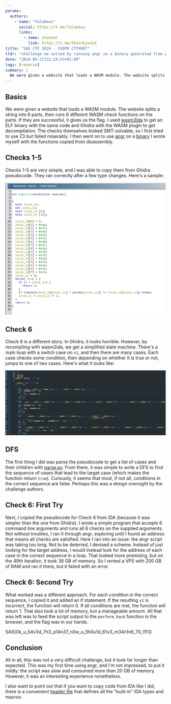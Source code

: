 ```yaml
---
params:
  authors:
    - name: "falamous"
      social: https://t.me/falamous
      links:
        - name: channel
          link: https://t.me/theinkyvoid
title: "SAS CTF 2024 - CK0P0 CTYXHET"
tldr: "challenge we solved by running angr on a binary generated from pseudocode of the wasm file"
date: "2024-05-21T22:24:53+02:00"
tags: [reverse]
summary: |
  We were given a website that loads a WASM module. The website splits a string into 6 parts, then runs 6 different WASM check functions on the parts. If they are successful, it gives us the flag. I used wasm2ida to get an ELF binary with the same code and Ghidra with the WASM plugin to get decompilation. The checks themselves looked SMT-solvable, so I first tried to use Z3 but failed miserably. I then went on to use angr on a binary I wrote myself with the functions copied from disassembly.
---
```


## Basics

We were given a website that loads a WASM module. The website splits a string into 6 parts, then runs 6 different WASM check functions on the parts. If they are successful, it gives us the flag. I used [wasm2ida](https://github.com/vient/wasm2ida) to get an ELF binary with the same code and Ghidra with the WASM plugin to get decompilation. The checks themselves looked SMT-solvable, so I first tried to use Z3 but failed miserably. I then went on to use [angr](solve.py) on a [binary](sim.c) I wrote myself with the functions copied from disassembly.

## Checks 1-5

Checks 1-5 are very simple, and I was able to copy them from Ghidra pseudocode. They ran correctly after a few type changes. Here's a sample:

![Check 2 pseudocode](check2.webp)

## Check 6

Check 6 is a different story. In Ghidra, it looks horrible. However, by recompiling with wasm2ida, we get a simplified state machine. There's a main loop with a switch case on `v1`, and then there are many cases. Each case checks some condition, then depending on whether it is true or not, jumps to one of two cases. Here's what it looks like:

![Check 6 state machine](check6.webp)

## DFS

The first thing I did was parse the pseudocode to get a list of cases and their children with [parse.py](parse.py). From there, it was simple to write a DFS to find the sequence of cases that lead to the target case (which makes the function return `true`). Curiously, it seems that most, if not all, conditions in the correct sequence are false. Perhaps this was a design oversight by the challenge authors.

## Check 6: First Try

Next, I copied the pseudocode for Check 6 from IDA (because it was simpler than the one from Ghidra). I wrote a simple program that accepts 6 command line arguments and runs all 6 checks on the supplied arguments. Not without troubles, I ran it through angr, exploring until I found an address that means all checks are satisfied. Here I ran into an issue: the angr script was taking too long. Not to be deterred, I devised a scheme. Instead of just looking for the target address, I would instead look for the address of each case in the correct sequence in a loop. That looked more promising, but on the 49th iteration, it took 38 GB of memory. So I rented a VPS with 200 GB of RAM and ran it there, but it failed with an error.

## Check 6: Second Try

What worked was a different approach. For each condition in the correct sequence, I copied it and added an if statement. If the resulting `v1` is incorrect, the function will return 0. If all conditions are met, the function will return 1. That also took a lot of memory, but a manageable amount. All that was left was to feed the script output to the `perform_hack` function in the browser, and the flag was in our hands.

SAS{0k_u_54v3d_7h3_p14n37_n0w_u_5h0u1d_61v3_m34n1n6_70_l1f3}

## Conclusion

All in all, this was not a very difficult challenge, but it took far longer than expected. This was my first time using angr, and I'm not impressed, to put it mildly: the script was slow and consumed more than 20 GB of memory. However, it was an interesting experience nonetheless.

I also want to point out that if you want to copy code from IDA like I did, there is a convenient [header file](https://gist.github.com/Dliv3/d011325312292182a9674797761d2b41) that defines all the "built-in" IDA types and macros.
